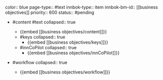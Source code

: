 color:: blue
page-type:: #text
innbok-type:: item
innbok-bm-id:: [[business objectives]]
priority:: 600
status:: #pending

- #content #text
  collapsed:: true
	- {{embed [[business objectives/content]]}}
  - #keys
    collapsed:: true
	  - {{embed [[business objectives/keys]]}}
  - #innCoPilot
    collapsed:: true
	  - {{embed [[business objectives/innCoPilot]]}}

- #workflow
  collapsed:: true
	- {{embed [[business objectives/workflow]]}}


